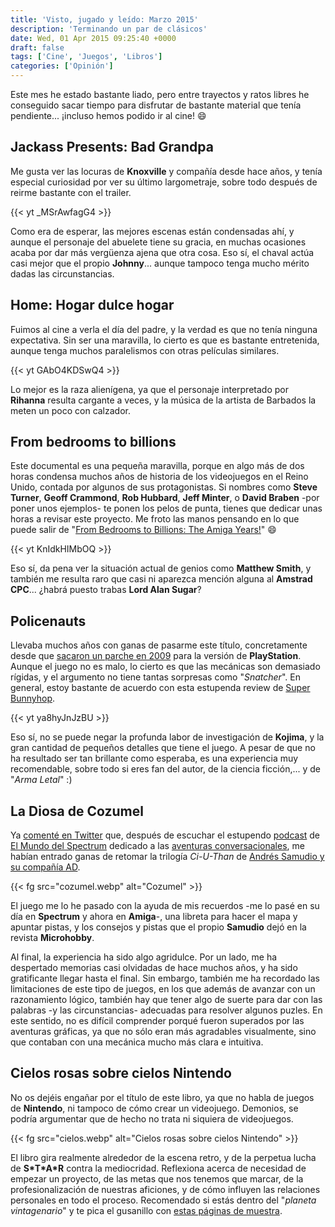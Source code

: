 ```yaml
---
title: 'Visto, jugado y leído: Marzo 2015'
description: 'Terminando un par de clásicos'
date: Wed, 01 Apr 2015 09:25:40 +0000
draft: false
tags: ['Cine', 'Juegos', 'Libros']
categories: ['Opinión']
---
```


Este mes he estado bastante liado, pero entre trayectos y ratos libres he conseguido sacar tiempo para disfrutar de bastante material que tenía pendiente... ¡incluso hemos podido ir al cine! :smile:

## Jackass Presents: Bad Grandpa

Me gusta ver las locuras de **Knoxville** y compañía desde hace años, y tenía especial curiosidad por ver su último largometraje, sobre todo después de reirme bastante con el trailer.

{{< yt _MSrAwfagG4 >}}

Como era de esperar, las mejores escenas están condensadas ahí, y aunque el personaje del abuelete tiene su gracia, en muchas ocasiones acaba por dar más vergüenza ajena que otra cosa. Eso sí, el chaval actúa casi mejor que el propio **Johnny**... aunque tampoco tenga mucho mérito dadas las circunstancias.

## Home: Hogar dulce hogar

Fuimos al cine a verla el día del padre, y la verdad es que no tenía ninguna expectativa. Sin ser una maravilla, lo cierto es que es bastante entretenida, aunque tenga muchos paralelismos con otras películas similares.

{{< yt GAbO4KDSwQ4 >}}

Lo mejor es la raza alienígena, ya que el personaje interpretado por **Rihanna** resulta cargante a veces, y la música de la artista de Barbados la meten un poco con calzador.

## From bedrooms to billions

Este documental es una pequeña maravilla, porque en algo más de dos horas condensa muchos años de historia de los videojuegos en el Reino Unido, contada por algunos de sus protagonistas. Si nombres como **Steve Turner**, **Geoff Crammond**, **Rob Hubbard**, **Jeff Minter**, o **David Braben** -por poner unos ejemplos- te ponen los pelos de punta, tienes que dedicar unas horas a revisar este proyecto. Me froto las manos pensando en lo que puede salir de "[From Bedrooms to Billions: The Amiga Years!](https://www.kickstarter.com/projects/1195082866/from-bedrooms-to-billions-the-amiga-years)" :smile:

{{< yt KnIdkHIMbOQ >}}

Eso sí, da pena ver la situación actual de genios como **Matthew Smith**, y también me resulta raro que casi ni aparezca mención alguna al **Amstrad CPC**... ¿habrá puesto trabas **Lord Alan Sugar**?

## Policenauts

Llevaba muchos años con ganas de pasarme este título, concretamente desde que [sacaron un parche en 2009](http://policenauts.net/english/) para la versión de **PlayStation**. Aunque el juego no es malo, lo cierto es que las mecánicas son demasiado rígidas, y el argumento no tiene tantas sorpresas como "_Snatcher_". En general, estoy bastante de acuerdo con esta estupenda review de [Super Bunnyhop](https://www.youtube.com/channel/UCWqr2tH3dPshNhPjV5h1xRw).

{{< yt ya8hyJnJzBU >}}

Eso sí, no se puede negar la profunda labor de investigación de **Kojima**, y la gran cantidad de pequeños detalles que tiene el juego. A pesar de que no ha resultado ser tan brillante como esperaba, es una experiencia muy recomendable, sobre todo si eres fan del autor, de la ciencia ficción,... y de "_Arma Letal_" :)

## La Diosa de Cozumel

Ya [comenté en Twitter](https://twitter.com/manuelsagra/status/577517461295235072/photo/1) que, después de escuchar el estupendo [podcast](https://www.ivoox.com/3x05-nicolas-lekuona-aventuras-conversacionales-espanolas-audios-mp3_rf_4142038_1.html) de [El Mundo del Spectrum](http://www.elmundodelspectrum.com/) dedicado a las [aventuras conversacionales](/los-origenes-de-los-juegos-multijugador-masivos/), me habían entrado ganas de retomar la trilogía _Ci-U-Than_ de [Andrés Samudio y su compañía AD](/25-anos-de-spectrum-companias-aventuras-ad/).

{{< fg src="cozumel.webp" alt="Cozumel" >}}

El juego me lo he pasado con la ayuda de mis recuerdos -me lo pasé en su día en **Spectrum** y ahora en **Amiga**\-, una libreta para hacer el mapa y apuntar pistas, y los consejos y pistas que el propio **Samudio** dejó en la revista **Microhobby**.

Al final, la experiencia ha sido algo agridulce. Por un lado, me ha despertado memorias casi olvidadas de hace muchos años, y ha sido gratificante llegar hasta el final. Sin embargo, también me ha recordado las limitaciones de este tipo de juegos, en los que además de avanzar con un razonamiento lógico, también hay que tener algo de suerte para dar con las palabras -y las circunstancias- adecuadas para resolver algunos puzles. En este sentido, no es difícil comprender porqué fueron superados por las aventuras gráficas, ya que no sólo eran más agradables visualmente, sino que contaban con una mecánica mucho más clara e intuitiva.

## Cielos rosas sobre cielos Nintendo

No os dejéis engañar por el título de este libro, ya que no habla de juegos de **Nintendo**, ni tampoco de cómo crear un videojuego. Demonios, se podría argumentar que de hecho no trata ni siquiera de videojuegos.

{{< fg src="cielos.webp" alt="Cielos rosas sobre cielos Nintendo" >}}

El libro gira realmente alrededor de la escena retro, y de la perpetua lucha de **S\*T\*A\*R** contra la mediocridad. Reflexiona acerca de necesidad de empezar un proyecto, de las metas que nos tenemos que marcar, de la profesionalización de nuestras aficiones, y de cómo influyen las relaciones personales en todo el proceso. Recomendado si estás dentro del "_planeta vintagenario_" y te pica el gusanillo con [estas páginas de muestra](http://www.matranet.net/boutique/books/cohetes/cohetes_preview.pdf).